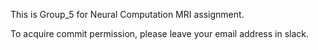 This is Group_5 for Neural Computation MRI assignment.

To acquire commit permission, please leave your email address in slack.
